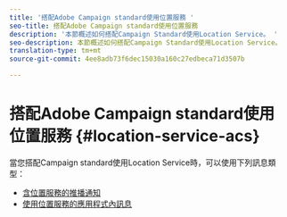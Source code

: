 ```yaml
---
title: '搭配Adobe Campaign standard使用位置服務 '
seo-title: 搭配Adobe Campaign standard使用位置服務
description: '本節概述如何搭配Campaign Standard使用Location Service。 '
seo-description: 本節概述如何搭配Campaign Standard使用Location Service。
translation-type: tm+mt
source-git-commit: 4ee8adb73f6dec15030a160c27edbeca71d3507b

---
```



# 搭配Adobe Campaign standard使用位置服務 {#location-service-acs}

當您搭配Campaign standard使用Location Service時，可以使用下列訊息類型：

* [含位置服務的推播通知](/help/use-places-with-other-solutions/places-acs/places-acs-push-notifications.md)
* [使用位置服務的應用程式內訊息](/help/use-places-with-other-solutions/places-acs/places-acs-in-app-messages.md)